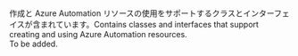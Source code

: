 <Namespace Name="Microsoft.Azure.Management.Automation">
  <Docs>
    <summary><span data-ttu-id="c463d-101">作成と Azure Automation リソースの使用をサポートするクラスとインターフェイスが含まれています。</span><span class="sxs-lookup"><span data-stu-id="c463d-101">Contains classes and interfaces that support creating and using Azure Automation resources.</span></span></summary> 
    <remarks>To be added.</remarks>
  </Docs>
</Namespace>

